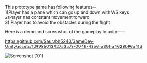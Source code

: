 This prototype game has following features--   
1)Player has a plane which can go up and down with WS keys   
2)Player has contstant movement forward   
3) Player has to avoid the obstacles during the flight    
 
Here is a demo and screenshot of the gameplay in unity----   


https://github.com/Saurabh5240/GameDev-Unity/assets/129985013/f27a3a78-0049-42b6-a39f-a4628b96a4fd   

![Screenshot (101)](https://github.com/Saurabh5240/GameDev-Unity/assets/129985013/39dd637e-f406-4798-9e80-39a353d1c6b8)







